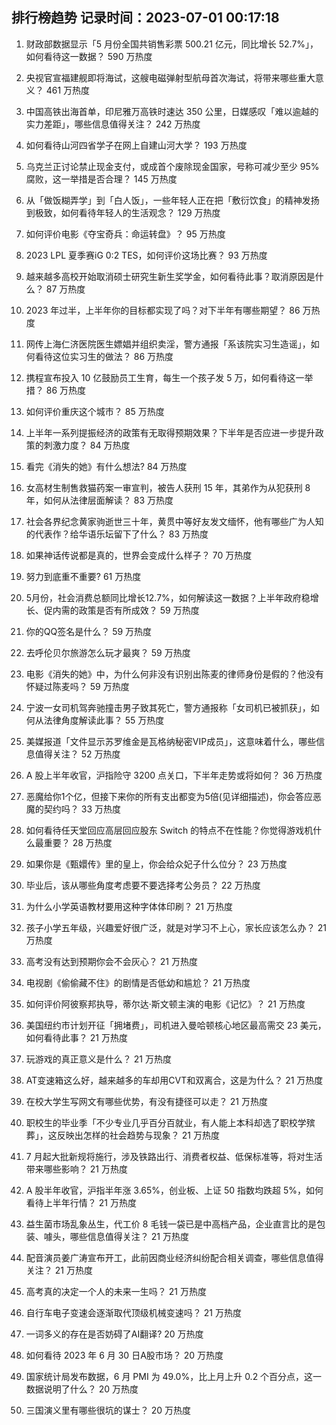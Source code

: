 
## 排行榜趋势 记录时间：2023-07-01 00:17:18
  
  1. 财政部数据显示「5 月份全国共销售彩票 500.21 亿元，同比增长 52.7%」，如何看待这一数据？ 590 万热度
    
  2. 央视官宣福建舰即将海试，这艘电磁弹射型航母首次海试，将带来哪些重大意义？ 461 万热度
    
  3. 中国高铁出海首单，印尼雅万高铁时速达 350 公里，日媒感叹「难以逾越的实力差距」，哪些信息值得关注？ 242 万热度
    
  4. 如何看待山河四省学子在网上自建山河大学？ 193 万热度
    
  5. 乌克兰正讨论禁止现金支付，或成首个废除现金国家，号称可减少至少 95% 腐败，这一举措是否合理？ 145 万热度
    
  6. 从「做饭糊弄学」到「白人饭」，一些年轻人正在把「敷衍饮食」的精神发扬到极致，如何看待年轻人的生活观念？ 129 万热度
    
  7. 如何评价电影《夺宝奇兵：命运转盘》？ 95 万热度
    
  8. 2023 LPL 夏季赛iG 0:2 TES，如何评价这场比赛？ 93 万热度
    
  9. 越来越多高校开始取消硕士研究生新生奖学金，如何看待此事？取消原因是什么？ 87 万热度
    
  10. 2023 年过半，上半年你的目标都实现了吗？对下半年有哪些期望？ 86 万热度
    
  11. 网传上海仁济医院医生嫖娼并组织卖淫，警方通报「系该院实习生造谣」，如何看待这位实习生的做法？ 86 万热度
    
  12. 携程宣布投入 10 亿鼓励员工生育，每生一个孩子发 5 万，如何看待这一举措？ 86 万热度
    
  13. 如何评价重庆这个城市？ 85 万热度
    
  14. 上半年一系列提振经济的政策有无取得预期效果？下半年是否应进一步提升政策的刺激力度？ 84 万热度
    
  15. 看完《消失的她》有什么想法? 84 万热度
    
  16. 女高材生制售救猫药案一审宣判，被告人获刑 15 年，其弟作为从犯获刑 8 年，如何从法律层面解读？ 83 万热度
    
  17. 社会各界纪念黄家驹逝世三十年，黄贯中等好友发文缅怀，他有哪些广为人知的代表作？给华语乐坛留下了什么？ 83 万热度
    
  18. 如果神话传说都是真的，世界会变成什么样子？ 70 万热度
    
  19. 努力到底重不重要? 61 万热度
    
  20. 5月份，社会消费总额同比增长12.7%，如何解读这一数据？上半年政府稳增长、促内需的政策是否有所成效？ 59 万热度
    
  21. 你的QQ签名是什么？ 59 万热度
    
  22. 去呼伦贝尔旅游怎么玩才最爽？ 59 万热度
    
  23. 电影《消失的她》中，为什么何非没有识别出陈麦的律师身份是假的？他没有怀疑过陈麦吗？ 59 万热度
    
  24. 宁波一女司机驾奔驰撞击男子致其死亡，警方通报称「女司机已被抓获」，如何从法律角度解读此事？ 55 万热度
    
  25. 美媒报道「文件显示苏罗维金是瓦格纳秘密VIP成员」，这意味着什么，哪些信息值得关注？ 52 万热度
    
  26. A 股上半年收官，沪指险守 3200 点关口，下半年走势或将如何？ 36 万热度
    
  27. 恶魔给你1个亿，但接下来你的所有支出都变为5倍(见详细描述)，你会答应恶魔的契约吗？ 33 万热度
    
  28. 如何看待任天堂回应高层回应股东 Switch 的特点不在性能？你觉得游戏机什么最重要？ 28 万热度
    
  29. 如果你是《甄嬛传》里的皇上，你会给众妃子什么位分？ 23 万热度
    
  30. 毕业后，该从哪些角度考虑要不要选择考公务员？ 22 万热度
    
  31. 为什么小学英语教材要用这种字体体印刷？ 21 万热度
    
  32. 孩子小学五年级，兴趣爱好很广泛，就是对学习不上心，家长应该怎么办？ 21 万热度
    
  33. 高考没有达到预期你会不会灰心？ 21 万热度
    
  34. 电视剧《偷偷藏不住》的剧情是否低幼和尴尬？ 21 万热度
    
  35. 如何评价阿彼察邦执导，蒂尔达·斯文顿主演的电影《记忆》？ 21 万热度
    
  36. 美国纽约市计划开征「拥堵费」，司机进入曼哈顿核心地区最高需交 23 美元，如何看待此事？ 21 万热度
    
  37. 玩游戏的真正意义是什么？ 21 万热度
    
  38. AT变速箱这么好，越来越多的车却用CVT和双离合，这是为什么？ 21 万热度
    
  39. 在校大学生写网文有哪些优势，有没有捷径可以走？ 21 万热度
    
  40. 职校生的毕业季「不少专业几乎百分百就业，有人能上本科却选了职校学殡葬」，这反映出怎样的社会趋势与现象？ 21 万热度
    
  41. 7 月起大批新规将施行，涉及铁路出行、消费者权益、低保标准等，将对生活带来哪些影响？ 21 万热度
    
  42. A 股半年收官，沪指半年涨 3.65%，创业板、上证 50 指数均跌超 5%，如何看待上半年行情？ 21 万热度
    
  43. 益生菌市场乱象丛生，代工价 8 毛钱一袋已是中高档产品，企业直言比的是包装、噱头，哪些信息值得关注？ 21 万热度
    
  44. 配音演员姜广涛宣布开工，此前因商业经济纠纷配合相关调查，哪些信息值得关注？ 21 万热度
    
  45. 高考真的决定一个人的未来一生吗？ 21 万热度
    
  46. 自行车电子变速会逐渐取代顶级机械变速吗？ 21 万热度
    
  47. 一词多义的存在是否妨碍了AI翻译? 20 万热度
    
  48. 如何看待 2023 年 6 月 30 日A股市场？ 20 万热度
    
  49. 国家统计局发布数据，6 月 PMI 为 49.0%，比上月上升 0.2 个百分点，这一数据说明了什么？ 20 万热度
    
  50. 三国演义里有哪些很坑的谋士？ 20 万热度
    